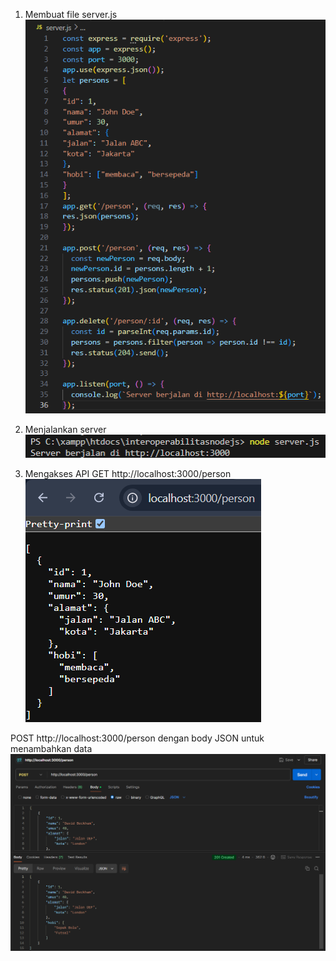 1. Membuat file server.js
![image.png](image.png)

2. Menjalankan server
![image-1.png](image-1.png)

3. Mengakses API
GET http://localhost:3000/person
![image-2.png](image-2.png)

POST http://localhost:3000/person dengan body JSON untuk menambahkan data
![image-3.png](image-3.png)
